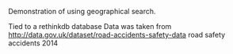 Demonstration of using geographical search.

Tied to a rethinkdb database
Data was taken from http://data.gov.uk/dataset/road-accidents-safety-data
road safety accidents 2014
